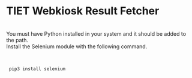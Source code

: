 # TIET Webkiosk Result Fetcher
<br>
You must have Python installed in your system and it should be added to the path.
<br>
Install the Selenium module with the following command.
<br>
<br>


```

 pip3 install selenium

```
